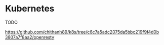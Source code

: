 # Kubernetes

TODO

https://github.com/chithanh89/k8s/tree/c6c7a5adc2075da5bbc219f9f4d0b3807a7f8aa2/openresty
